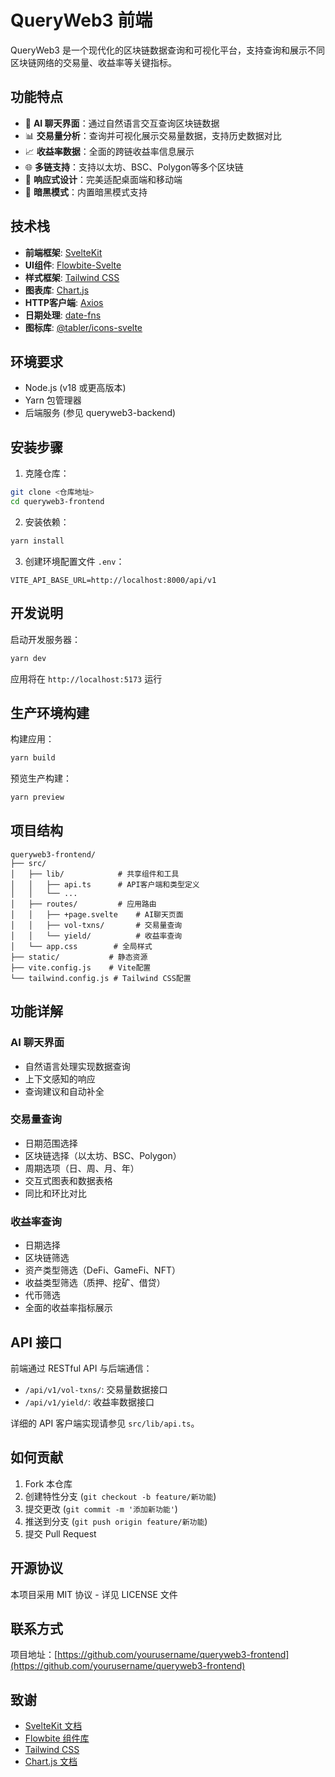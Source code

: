 # QueryWeb3 前端

QueryWeb3 是一个现代化的区块链数据查询和可视化平台，支持查询和展示不同区块链网络的交易量、收益率等关键指标。

## 功能特点

- 🤖 **AI 聊天界面**：通过自然语言交互查询区块链数据
- 📊 **交易量分析**：查询并可视化展示交易量数据，支持历史数据对比
- 📈 **收益率数据**：全面的跨链收益率信息展示
- 🌐 **多链支持**：支持以太坊、BSC、Polygon等多个区块链
- 📱 **响应式设计**：完美适配桌面端和移动端
- 🌙 **暗黑模式**：内置暗黑模式支持

## 技术栈

- **前端框架**: [SvelteKit](https://kit.svelte.dev/)
- **UI组件**: [Flowbite-Svelte](https://flowbite-svelte.com/)
- **样式框架**: [Tailwind CSS](https://tailwindcss.com/)
- **图表库**: [Chart.js](https://www.chartjs.org/)
- **HTTP客户端**: [Axios](https://axios-http.com/)
- **日期处理**: [date-fns](https://date-fns.org/)
- **图标库**: [@tabler/icons-svelte](https://tabler-icons.io/)

## 环境要求

- Node.js (v18 或更高版本)
- Yarn 包管理器
- 后端服务 (参见 queryweb3-backend)

## 安装步骤

1. 克隆仓库：
```bash
git clone <仓库地址>
cd queryweb3-frontend
```

2. 安装依赖：
```bash
yarn install
```

3. 创建环境配置文件 `.env`：
```env
VITE_API_BASE_URL=http://localhost:8000/api/v1
```

## 开发说明

启动开发服务器：
```bash
yarn dev
```

应用将在 `http://localhost:5173` 运行

## 生产环境构建

构建应用：
```bash
yarn build
```

预览生产构建：
```bash
yarn preview
```

## 项目结构

```
queryweb3-frontend/
├── src/
│   ├── lib/            # 共享组件和工具
│   │   ├── api.ts      # API客户端和类型定义
│   │   └── ...
│   ├── routes/         # 应用路由
│   │   ├── +page.svelte    # AI聊天页面
│   │   ├── vol-txns/       # 交易量查询
│   │   └── yield/          # 收益率查询
│   └── app.css        # 全局样式
├── static/           # 静态资源
├── vite.config.js    # Vite配置
└── tailwind.config.js # Tailwind CSS配置
```

## 功能详解

### AI 聊天界面
- 自然语言处理实现数据查询
- 上下文感知的响应
- 查询建议和自动补全

### 交易量查询
- 日期范围选择
- 区块链选择（以太坊、BSC、Polygon）
- 周期选项（日、周、月、年）
- 交互式图表和数据表格
- 同比和环比对比

### 收益率查询
- 日期选择
- 区块链筛选
- 资产类型筛选（DeFi、GameFi、NFT）
- 收益类型筛选（质押、挖矿、借贷）
- 代币筛选
- 全面的收益率指标展示

## API 接口

前端通过 RESTful API 与后端通信：

- `/api/v1/vol-txns/`: 交易量数据接口
- `/api/v1/yield/`: 收益率数据接口

详细的 API 客户端实现请参见 `src/lib/api.ts`。

## 如何贡献

1. Fork 本仓库
2. 创建特性分支 (`git checkout -b feature/新功能`)
3. 提交更改 (`git commit -m '添加新功能'`)
4. 推送到分支 (`git push origin feature/新功能`)
5. 提交 Pull Request

## 开源协议

本项目采用 MIT 协议 - 详见 LICENSE 文件

## 联系方式

项目地址：[https://github.com/yourusername/queryweb3-frontend](https://github.com/yourusername/queryweb3-frontend)

## 致谢

- [SvelteKit 文档](https://kit.svelte.dev/docs)
- [Flowbite 组件库](https://flowbite.com/)
- [Tailwind CSS](https://tailwindcss.com/)
- [Chart.js 文档](https://www.chartjs.org/docs/latest/)
